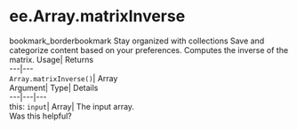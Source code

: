  
#  ee.Array.matrixInverse
bookmark_borderbookmark Stay organized with collections  Save and categorize content based on your preferences.
Computes the inverse of the matrix. 
Usage| Returns  
---|---  
`Array.matrixInverse()`| Array  
Argument| Type| Details  
---|---|---  
this: `input`| Array| The input array.  
Was this helpful?
